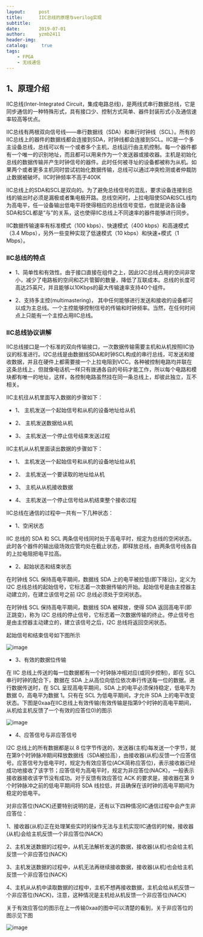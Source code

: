 ```yaml
---
layout:     post
title:      IIC总线的原理与verilog实现
subtitle:   
date:       2019-07-01
author:     yzmb2411
header-img: 
catalog: 	 true
tags:
    - FPGA
    - 无线通信 
---
```


## 1、原理介绍

IIC总线(Inter-Integrated Circuit，集成电路总线)，是两线式串行数据总线，它是同步通信的一种特殊形式，具有接口少、控制方式简单、器件封装形式小及通信速率较高等优点。

IIC总线有两根双向信号线——串行数据线（SDA）和串行时钟线（SCL）。所有的IIC总线上的器件的数据线都会连接到SDA，时钟线都会连接到SCL。IIC是一个多主设备总线，总线可以有一个或者多个主机，总线运行由主机控制。每一个器件都有一个唯一的识别地址，而且都可以用来作为一个发送器或接收器。主机是初始化总线的数据传输并产生时钟信号的器件。此时任何被寻址的设备都被称为从机。如果两个或者更多主机同时尝试初始化数据传输，总线可以通过冲突检测或者仲裁防止数据被破坏。IIC时钟频率不高于400K

IIC总线上的SDA和SCL是双向的。为了避免总线信号的混乱，要求设备连接到总线的输出时必须是漏极或者集电极开路。总线空闲时，上拉电阻使SDA和SCL线均为高电平，任一设备输出低电平将使得相应的总线信号变低，也就是说各设备SDA和SCL都是“与”的关系，这也使得IIC总线上不同速率的器件能够进行同步。

IIC数据传输速率有标准模式（100 kbps）、快速模式（400 kbps）和高速模式（3.4 Mbps），另外一些变种实现了低速模式（10 kbps）和快速+模式（1 Mbps）。

### IIC总线的特点

 - 1、简单性和有效性。由于接口直接在组件之上，因此I2C总线占用的空间非常小，减少了电路板的空间和芯片管脚的数量，降低了互联成本。总线的长度可高达25英尺，并且能够以10Kbps的最大传输速率支持40个组件。

 - 2、支持多主控(multimastering)， 其中任何能够进行发送和接收的设备都可以成为主总线。一个主控能够控制信号的传输和时钟频率。当然，在任何时间点上只能有一个主控占用IIC总线。

### IIC总线协议讲解

IIC总线接口是一个标准的双向传输接口，一次数据传输需要主机和从机按照IIC协议的标准进行。I2C总线是由数据线SDA和时钟SCL构成的串行总线，可发送和接收数据，并且在硬件上都需要接一个上拉电阻到VCC。各种被控制电路均并联在这条总线上，但就像电话机一样只有拨通各自的号码才能工作，所以每个电路和模块都有唯一的地址，这样，各控制电路虽然挂在同一条总线上，却彼此独立，互不相关。

IIC主机往从机里面写入数据的步骤如下：

 - 1、 主机发送一个起始信号和从机的设备地址给从机

 - 2、 主机发送数据给从机

 - 3、 主机发送一个停止信号结束发送过程

IIC主机从从机里面读出数据的步骤如下：

 - 1、 主机发送一个起始信号和从机的设备地址给从机

 - 2、 主机发送一个要读取的地址给从机

 - 3、 主机从从机接收数据

 - 4、 主机发送一个停止信号给从机结束整个接收过程 
 
IIC总线在通信的过程中一共有一下几种状态：

 - 1、空闲状态

IIC 总线的 SDA 和 SCL 两条信号线同时处于高电平时，规定为总线的空闲状态。此时各个器件的输出级场效应管均处在截止状态，即释放总线，由两条信号线各自的上拉电阻把电平拉高。

 - 2、起始状态和结束状态

在时钟线 SCL 保持高电平期间，数据线 SDA 上的电平被拉低(即下降沿)，定义为 I2C 总线总线的起始信号，它标志着一次数据传输的开始。起始信号是由主控器主动建立的，在建立该信号之前 I2C 总线必须处于空闲状态。

在时钟线 SCL 保持高电平期间，数据线 SDA 被释放，使得 SDA 返回高电平(即正跳变)，称为 I2C 总线的停止信号，它标志着一次数据传输的终止。停止信号也是由主控器主动建立的，建立该信号之后，I2C 总线将返回空闲状态。

起始信号和结束信号如下图所示

![image](https://wx4.sinaimg.cn/mw1024/ab20a024ly1g4kgbzk9k1j20kw0bxjru.jpg)


 - 3、有效的数据位传输

在 IIC 总线上传送的每一位数据都有一个时钟脉冲相对应(或同步控制)，即在 SCL 串行时钟的配合下，数据在 SDA 上从高位向低位依次串行传送每一位的数据。进行数据传送时，在 SCL 呈现高电平期间，SDA 上的电平必须保持稳定，低电平为数据 0，高电平为数据 1。只有在 SCL 为低电平期间，才允许 SDA 上的电平改变状态。下图是0xaa在IIC总线上有效传输(有效传输是指第9个时钟的高电平期间，从机给主机反馈了一个有效的应答位0)的图示

![image](https://wx4.sinaimg.cn/mw1024/ab20a024ly1g4kgbzjo5gj20ok0bpabh.jpg)


 - 4、应答信号与非应答信号

I2C 总线上的所有数据都是以 8 位字节传送的，发送器(主机)每发送一个字节，就在第9个时钟脉冲期间释放数据线（SDA被拉高），由接收器(从机)反馈一个应答信号。应答信号为低电平时，规定为有效应答位(ACK简称应答位)，表示接收器已经成功地接收了该字节；应答信号为高电平时，规定为非应答位(NACK)，一般表示接收器接收该字节没有成功。对于反馈有效应答位 ACK 的要求是，接收器在第 9 个时钟脉冲之前的低电平期间将 SDA 线拉低，并且确保在该时钟的高电平期间为稳定的低电平。

对非应答位(NACK)还要特别说明的是，还有以下四种情况IIC通信过程中会产生非应答位：

1、接收器(从机)正在处理某些实时的操作无法与主机实现IIC通信的时候，接收器(从机)会给主机反馈一个非应答位(NACK)

2、主机发送数据的过程中，从机无法解析发送的数据，接收器(从机)也会给主机反馈一个非应答位(NACK)

3、主机发送数据的过程中，从机无法再继续接收数据，接收器(从机)也会给主机反馈一个非应答位(NACK)

4、主机从从机中读取数据的过程中，主机不想再接收数据，主机会给从机反馈一个非应答位(NACK)，注意，这种情况是主机给从机反馈一个非应答位(NACK)

关于有效应答位的图示在上一传输0xaa的图中可以清楚的看到，关于非应答位的图示见下图

![image](https://wx1.sinaimg.cn/mw1024/ab20a024ly1g4kgf5cn2wj20pa08swfi.jpg)




